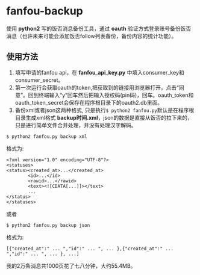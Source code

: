 # fanfou-backup
使用 **python2** 写的饭否消息备份工具，通过 **oauth** 验证方式登录账号备份饭否消息（也许未来可能会添加饭否follow列表备份，备份内容的统计功能）。

## 使用方法
1. 填写申请的fanfou api，在 **fanfou_api_key.py** 中填入consumer_key和consumer_secret。
2. 第一次运行会获取oauth的token,把获取到的链接用浏览器打开，点击“同意”。回到终端输入“y”回车然后把输入授权码(pin码)，回车。oauth_token和oauth_token_secret会保存在程序根目录下的oauth2.db里面。
3. 备份xml或者json这两种格式, 只是执行`$ python2 fanfou.py`默认是在程序根目录生成xml格式 **backup时间.xml**，json的数据是直接从饭否的拉下来的，只是进行简单文件合并处理，并没有处理汉字解码。
```
$ python2 fanfou.py backup xml
```
格式为:
```
<?xml version="1.0" encoding="UTF-8"?>
<statuses>
<status><created_at>...</created_at>
		<id>...</id>
		<rawid>...</rawid>
		<text><![CDATA[...]]></text>
		...
</status>
</statuses>
```
或者
```
$ python2 fanfou.py backup json
```
格式为:
```
[{"created_at":" ... ","id":" ... ", ... },{"created_at":" ... ","id":" ... ", ... }, ...]
```


我的2万条消息共1000页花了七八分钟，大约55.4MB。

